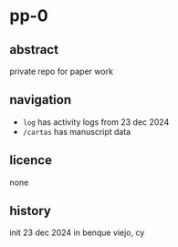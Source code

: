 # pp-0
## abstract
private repo for paper work
## navigation
- ``log`` has activity logs from 23 dec 2024
- `/cartas` has manuscript data
## licence
none
## history
init 23 dec 2024 in benque viejo, cy
